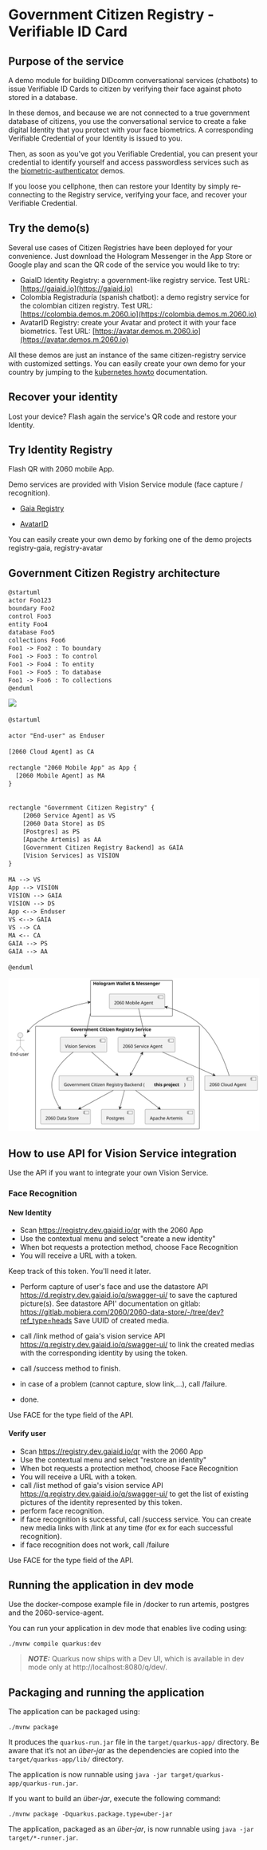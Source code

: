 # Government Citizen Registry - Verifiable ID Card

## Purpose of the service

A demo module for building DIDcomm conversational services (chatbots) to issue Verifiable ID Cards to citizen by verifying their face against photo stored in a database.

In these demos, and because we are not connected to a true government database of citizens, you use the conversational service to create a fake digital Identity that you protect with your face biometrics. A corresponding Verifiable Credential of your Identity is issued to you.

Then, as soon as you've got you Verifiable Credential, you can present your credential to identify yourself and access passwordless services such as the [biometric-authenticator]() demos.

If you loose you cellphone, then can restore your Identity by simply re-connecting to the Registry service, verifying your face, and recover your Verifiable Credential.

## Try the demo(s)

Several use cases of Citizen Registries have been deployed for your convenience. Just download the Hologram Messenger in the App Store or Google play and scan the QR code of the service you would like to try:

- GaiaID Identity Registry: a government-like registry service. Test URL: [https://gaiaid.io](https://gaiaid.io)
- Colombia Registraduría (spanish chatbot): a demo registry service for the colombian citizen registry. Test URL: [https://colombia.demos.m.2060.io](https://colombia.demos.m.2060.io)
- AvatarID Registry: create your Avatar and protect it with your face biometrics. Test URL: [https://avatar.demos.m.2060.io](https://avatar.demos.m.2060.io)

All these demos are just an instance of the same citizen-registry service with customized settings. You can easily create your own demo for your country by jumping to the [kubernetes howto]() documentation.

## Recover your identity

Lost your device? Flash again the service's QR code and restore your Identity.

## Try Identity Registry

Flash QR with 2060 mobile App.

Demo services are provided with Vision Service module (face capture / recognition).


- [Gaia Registry](https://gaia.demos.m.2060.io/qr)

- [AvatarID](https://avatar.demos.m.2060.io/qr)

You can easily create your own demo by forking one of the demo projects registry-gaia, registry-avatar


## Government Citizen Registry architecture

```plantuml:md-sample-sequence
@startuml
actor Foo123
boundary Foo2
control Foo3
entity Foo4
database Foo5
collections Foo6
Foo1 -> Foo2 : To boundary
Foo1 -> Foo3 : To control
Foo1 -> Foo4 : To entity
Foo1 -> Foo5 : To database
Foo1 -> Foo6 : To collections
@enduml
```

![](./md-sample-sequence.svg)


```plantuml:arch
@startuml

actor "End-user" as Enduser

[2060 Cloud Agent] as CA

rectangle "2060 Mobile App" as App {
  [2060 Mobile Agent] as MA
}


rectangle "Government Citizen Registry" {
    [2060 Service Agent] as VS
    [2060 Data Store] as DS
    [Postgres] as PS
    [Apache Artemis] as AA
    [Government Citizen Registry Backend] as GAIA
    [Vision Services] as VISION
}

MA --> VS
App --> VISION
VISION --> GAIA
VISION --> DS
App <--> Enduser
VS <--> GAIA
VS --> CA
MA <-- CA
GAIA --> PS
GAIA --> AA

@enduml
```
![](./arch.svg)

## How to use API for Vision Service integration

Use the API if you want to integrate your own Vision Service.

### Face Recognition

#### New Identity

- Scan https://registry.dev.gaiaid.io/qr with the 2060 App
- Use the contextual menu and select "create a new identity"
- When bot requests a protection method, choose Face Recognition
- You will receive a URL with a token.

Keep track of this token. You'll need it later.

- Perform capture of user's face and use the datastore API https://d.registry.dev.gaiaid.io/q/swagger-ui/ to save the captured picture(s).
See datastore API' documentation on gitlab: https://gitlab.mobiera.com/2060/2060-data-store/-/tree/dev?ref_type=heads 
Save UUID of created media.

- call /link method of gaia's vision service API https://q.registry.dev.gaiaid.io/q/swagger-ui/ to link the created medias with the corresponding identity by using the token.
- call /success method to finish.
- in case of a problem (cannot capture, slow link,...), call /failure.
- done.

Use FACE for the type field of the API.


#### Verify user


- Scan https://registry.dev.gaiaid.io/qr with the 2060 App
- Use the contextual menu and select "restore an identity"
- When bot requests a protection method, choose Face Recognition
- You will receive a URL with a token.
- call /list method of gaia's vision service API https://q.registry.dev.gaiaid.io/q/swagger-ui/ to get the list of existing pictures of the identity represented by this token.
- perform face recognition.
- if face recognition is successful, call /success service. You can create new media links with /link at any time (for ex for each successful recognition).
- if face recognition does not work, call /failure

Use FACE for the type field of the API.



## Running the application in dev mode

Use the docker-compose example file in /docker to run artemis, postgres and the 2060-service-agent.

You can run your application in dev mode that enables live coding using:
```shell script
./mvnw compile quarkus:dev
```

> **_NOTE:_**  Quarkus now ships with a Dev UI, which is available in dev mode only at http://localhost:8080/q/dev/.

## Packaging and running the application

The application can be packaged using:
```shell script
./mvnw package
```
It produces the `quarkus-run.jar` file in the `target/quarkus-app/` directory.
Be aware that it’s not an _über-jar_ as the dependencies are copied into the `target/quarkus-app/lib/` directory.

The application is now runnable using `java -jar target/quarkus-app/quarkus-run.jar`.

If you want to build an _über-jar_, execute the following command:
```shell script
./mvnw package -Dquarkus.package.type=uber-jar
```

The application, packaged as an _über-jar_, is now runnable using `java -jar target/*-runner.jar`.

